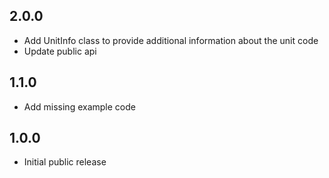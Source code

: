 ## 2.0.0

* Add UnitInfo class to provide additional information about the unit code
* Update public api

## 1.1.0

* Add missing example code

## 1.0.0

* Initial public release
